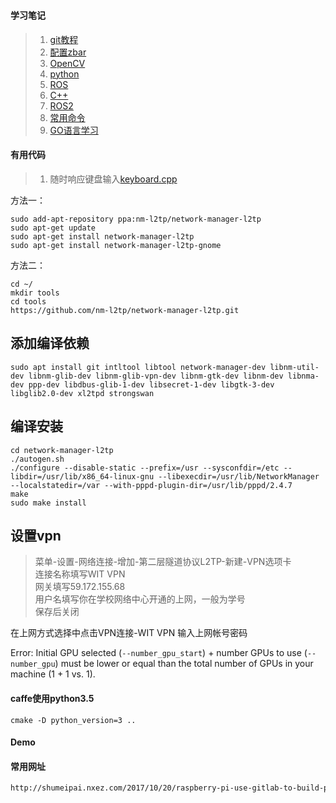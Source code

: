 #

#### 学习笔记
> 1. [git教程](git.md)
> 2. [配置zbar](zbar.md)
> 3. [OpenCV](opencv.md)
> 4. [python](python.md)
> 5. [ROS](ros/ros.md)
> 6. [C++](c++.md)
> 7. [ROS2](ros2/ros2_study.md)
> 8. [常用命令](useful_command.py)
> 9. [GO语言学习](go/go.md)

#### 有用代码
> 1. 随时响应键盘输入[keyboard.cpp](cpp/keyboard.cpp)

方法一：  
```shell
sudo add-apt-repository ppa:nm-l2tp/network-manager-l2tp  
sudo apt-get update    
sudo apt-get install network-manager-l2tp  
sudo apt-get install network-manager-l2tp-gnome   
```

方法二：  
```shell
cd ~/  
mkdir tools  
cd tools  
https://github.com/nm-l2tp/network-manager-l2tp.git  
```
 
## 添加编译依赖
```shell
sudo apt install git intltool libtool network-manager-dev libnm-util-dev libnm-glib-dev libnm-glib-vpn-dev libnm-gtk-dev libnm-dev libnma-dev ppp-dev libdbus-glib-1-dev libsecret-1-dev libgtk-3-dev libglib2.0-dev xl2tpd strongswan
```
 
## 编译安装
```shell
cd network-manager-l2tp  
./autogen.sh  
./configure --disable-static --prefix=/usr --sysconfdir=/etc --libdir=/usr/lib/x86_64-linux-gnu --libexecdir=/usr/lib/NetworkManager --localstatedir=/var --with-pppd-plugin-dir=/usr/lib/pppd/2.4.7  
make  
sudo make install  
```
 
## 设置vpn
> 菜单-设置-网络连接-增加-第二层隧道协议L2TP-新建-VPN选项卡  
> 连接名称填写WIT VPN  
> 网关填写59.172.155.68  
> 用户名填写你在学校网络中心开通的上网，一般为学号  
> 保存后关闭 
 
在上网方式选择中点击VPN连接-WIT VPN
输入上网帐号密码
 
Error: Initial GPU selected (`--number_gpu_start`) + number GPUs to use (`--number_gpu`) must be lower or equal than the total number of GPUs in your machine (1 + 1 vs. 1).


#### caffe使用python3.5
```shell
cmake -D python_version=3 ..
```

#### Demo

#### 常用网址
```html
http://shumeipai.nxez.com/2017/10/20/raspberry-pi-use-gitlab-to-build-professional-git-services.html
```
